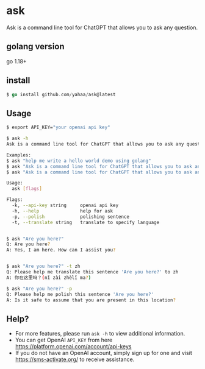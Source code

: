 # ask
Ask is a command line tool for ChatGPT that allows you to ask any question.

## golang version
go 1.18+

## install
```go
$ go install github.com/yahaa/ask@latest

```
## Usage

```bash
$ export API_KEY="your openai api key"

$ ask -h                                                                                 
Ask is a command line tool for ChatGPT that allows you to ask any question.

Examples:
$ ask "help me write a hello world demo using golang"
$ ask "Ask is a command line tool for ChatGPT that allows you to ask any question." -t zh
$ ask "Ask is a command line tool for ChatGPT that allows you to ask any question." -p

Usage:
  ask [flags]

Flags:
  -k, --api-key string     openai api key
  -h, --help               help for ask
  -p, --polish             polishing sentence
  -t, --translate string   translate to specify language


$ ask "Are you here?"
Q: Are you here?
A: Yes, I am here. How can I assist you?


$ ask "Are you here?" -t zh
Q: Please help me translate this sentence 'Are you here?' to zh
A: 你在这里吗？(nǐ zài zhèlǐ ma?)

$ ask "Are you here?" -p
Q: Please help me polish this sentence 'Are you here?'
A: Is it safe to assume that you are present in this location?

```

## Help?


* For more features, please run `ask -h` to view additional information. 
* You can get OpenAI `API_KEY` from here https://platform.openai.com/account/api-keys 
* If you do not have an OpenAI account, simply sign up for one and visit https://sms-activate.org/ to receive assistance.
